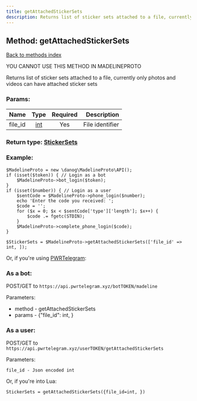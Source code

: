 ```yaml
---
title: getAttachedStickerSets
description: Returns list of sticker sets attached to a file, currently only photos and videos can have attached sticker sets
---
```

## Method: getAttachedStickerSets  
[Back to methods index](index.md)


YOU CANNOT USE THIS METHOD IN MADELINEPROTO


Returns list of sticker sets attached to a file, currently only photos and videos can have attached sticker sets

### Params:

| Name     |    Type       | Required | Description |
|----------|:-------------:|:--------:|------------:|
|file\_id|[int](../types/int.md) | Yes|File identifier|


### Return type: [StickerSets](../types/StickerSets.md)

### Example:


```
$MadelineProto = new \danog\MadelineProto\API();
if (isset($token)) { // Login as a bot
    $MadelineProto->bot_login($token);
}
if (isset($number)) { // Login as a user
    $sentCode = $MadelineProto->phone_login($number);
    echo 'Enter the code you received: ';
    $code = '';
    for ($x = 0; $x < $sentCode['type']['length']; $x++) {
        $code .= fgetc(STDIN);
    }
    $MadelineProto->complete_phone_login($code);
}

$StickerSets = $MadelineProto->getAttachedStickerSets(['file_id' => int, ]);
```

Or, if you're using [PWRTelegram](https://pwrtelegram.xyz):

### As a bot:

POST/GET to `https://api.pwrtelegram.xyz/botTOKEN/madeline`

Parameters:

* method - getAttachedStickerSets
* params - {"file_id": int, }



### As a user:

POST/GET to `https://api.pwrtelegram.xyz/userTOKEN/getAttachedStickerSets`

Parameters:

```
file_id - Json encoded int

```

Or, if you're into Lua:

```
StickerSets = getAttachedStickerSets({file_id=int, })
```

